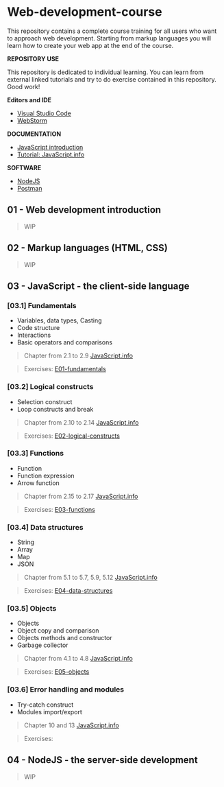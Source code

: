 # Web-development-course

This repository contains a complete course training for all users who want to approach web development.
Starting from markup languages you will learn how to create your web app at the end of the course.

**REPOSITORY USE**

This repository is dedicated to individual learning. You can learn from external linked tutorials and try to do exercise
contained in this repository. Good work!

**Editors and IDE**
* [Visual Studio Code](https://visualstudio.microsoft.com)
* [WebStorm](https://www.jetbrains.com/webstorm/download/)

**DOCUMENTATION**
* [JavaScript introduction](https://developer.mozilla.org/en-US/docs/Learn/JavaScript)
* [Tutorial: JavaScript.info](https://javascript.info/)

**SOFTWARE**
* [NodeJS](https://nodejs.org/en)
* [Postman](https://www.postman.com/)

## 01 - Web development introduction
>WIP

## 02 - Markup languages (HTML, CSS)
>WIP

## 03 - JavaScript - the client-side language

### [03.1] Fundamentals

* Variables, data types, Casting
* Code structure
* Interactions
* Basic operators and comparisons

> Chapter from 2.1 to 2.9 [JavaScript.info](https://javascript.info/)

> Exercises: [E01-fundamentals](./exercises/module-03/E01-fundamentals)

### [03.2] Logical constructs

* Selection construct
* Loop constructs and break

> Chapter from 2.10 to 2.14 [JavaScript.info](https://javascript.info/)

> Exercises: [E02-logical-constructs](./exercises/module-03/E02-logical-constructs)

### [03.3] Functions

* Function
* Function expression
* Arrow function

> Chapter from 2.15 to 2.17 [JavaScript.info](https://javascript.info/)

> Exercises: [E03-functions](./exercises/module-03/E03-functions)

### [03.4] Data structures

* String
* Array
* Map
* JSON

> Chapter from 5.1 to 5.7, 5.9, 5.12 [JavaScript.info](https://javascript.info/)

> Exercises: [E04-data-structures](./exercises/module-03/E04-data-structures)

### [03.5] Objects

* Objects
* Object copy and comparison
* Objects methods and constructor
* Garbage collector

> Chapter from 4.1 to 4.8 [JavaScript.info](https://javascript.info/)

> Exercises: [E05-objects](./exercises/module-03/E05-objects)

### [03.6] Error handling and modules

* Try-catch construct
* Modules import/export

> Chapter 10 and 13 [JavaScript.info](https://javascript.info/)

> Exercises:

## 04 - NodeJS - the server-side development
>WIP